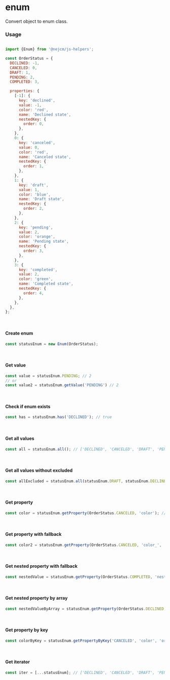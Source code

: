 
# enum

<p>
  Convert object to enum class.
</p>

### Usage

```js

import {Enum} from '@nejcm/js-helpers';

const OrderStatus = {
  DECLINED: -1,
  CANCELED: 0,
  DRAFT: 1,
  PENDING: 2,
  COMPLETED: 3,

  properties: {
    [-1]: {
      key: 'declined',
      value: -1,
      color: 'red',
      name: 'Declined state',
      nestedKey: {
        order: 0,
      },
    },
    0: {
      key: 'canceled',
      value: 0,
      color: 'red',
      name: 'Canceled state',
      nestedKey: {
        order: 1,
      },
    },
    1: {
      key: 'draft',
      value: 1,
      color: 'blue',
      name: 'Draft state',
      nestedKey: {
        order: 2,
      },
    },
    2: {
      key: 'pending',
      value: 2,
      color: 'orange',
      name: 'Pending state',
      nestedKey: {
        order: 3,
      },
    },
    3: {
      key: 'completed',
      value: 2,
      color: 'green',
      name: 'Completed state',
      nestedKey: {
        order: 4,
      },
    },
  },
};

```
<br />

#### Create enum

```js
const statusEnum = new Enum(OrderStatus);
```
<br />

#### Get value

```js
const value = statusEnum.PENDING; // 2
// or
const value2 = statusEnum.getValue('PENDING') // 2
```
<br />

#### Check if enum exists

```js
const has = statusEnum.has('DECLINED'); // true
```
<br />

#### Get all values

```js
const all = statusEnum.all(); // ['DECLINED', 'CANCELED', 'DRAFT', 'PENDING', 'COMPLETED']
```
<br />

#### Get all values without excluded

```js
const allExcluded = statusEnum.all(statusEnum.DRAFT, statusEnum.DECLINED); // ['CANCELED', 'PENDING', 'COMPLETED']
```
<br />

#### Get property

```js
const color = statusEnum.getProperty(OrderStatus.CANCELED, 'color'); // 'red'
```
<br />

#### Get property with fallback

```js
const color2 = statusEnum.getProperty(OrderStatus.CANCELED, 'color_', 'pink')  // 'pink'
```
<br />

#### Get nested property with fallback

```js
const nestedValue = statusEnum.getProperty(OrderStatus.COMPLETED, 'nestedKey.order', 'Fallback')  // 4
```
<br />

#### Get nested property by array

```js
const nestedValueByArray = statusEnum.getProperty(OrderStatus.DECLINED, ['nestedKey', 'order'], 'Fallback')  // 0
```
<br />

#### Get property by key

```js
const colorByKey = statusEnum.getPropertyByKey('CANCELED', 'color', 'orange'); // 'red'
```
<br />

#### Get iterator

```js
const iter = [...statusEnum]; // ['DECLINED', 'CANCELED', 'DRAFT', 'PENDING', 'COMPLETED']
```